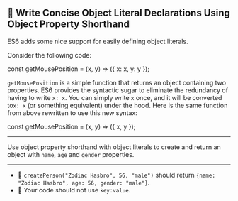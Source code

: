 🚀 Write Concise Object Literal Declarations Using Object Property Shorthand
----------------------------------------------------------------------------

ES6 adds some nice support for easily defining object literals.

Consider the following code:

const getMousePosition = (x, y) => ({
  x: x,
  y: y
});

`getMousePosition` is a simple function that returns an object containing two properties. ES6 provides the syntactic sugar to eliminate the redundancy of having to write `x: x`. You can simply write `x` once, and it will be converted to`x: x` (or something equivalent) under the hood. Here is the same function from above rewritten to use this new syntax:

const getMousePosition = (x, y) => ({ x, y });

* * *

Use object property shorthand with object literals to create and return an object with `name`, `age` and `gender` properties.

* * *

*   🧪 `createPerson("Zodiac Hasbro", 56, "male")` should return `{name: "Zodiac Hasbro", age: 56, gender: "male"}`.
*   🧪 Your code should not use `key:value`.